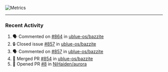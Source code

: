 ![Metrics](https://metrics.lecoq.io/KyleGospo?template=classic&base=header%2C%20activity%2C%20community%2C%20repositories%2C%20metadata&base.indepth=false&base.hireable=false&base.skip=false&config.timezone=America%2FLos_Angeles)

---
### Recent Activity
<!--START_SECTION:activity-->
1. 🗣 Commented on [#864](https://github.com/ublue-os/bazzite/issues/864#issuecomment-1986948677) in [ublue-os/bazzite](https://github.com/ublue-os/bazzite)
2. 🔒 Closed issue [#857](https://github.com/ublue-os/bazzite/issues/857) in [ublue-os/bazzite](https://github.com/ublue-os/bazzite)
3. 🗣 Commented on [#857](https://github.com/ublue-os/bazzite/issues/857#issuecomment-1985035865) in [ublue-os/bazzite](https://github.com/ublue-os/bazzite)
4. 🎉 Merged PR [#854](https://github.com/ublue-os/bazzite/pull/854) in [ublue-os/bazzite](https://github.com/ublue-os/bazzite)
5. 💪 Opened PR [#8](https://github.com/NiHaiden/aurora/pull/8) in [NiHaiden/aurora](https://github.com/NiHaiden/aurora)
<!--END_SECTION:activity-->
